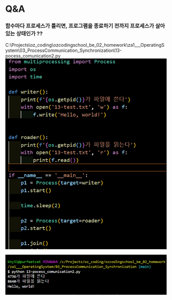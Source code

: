 # Q&A
### 함수마다 프로세스가 틀리면, 프로그램을 종료하기 전까지 프로세스가 살아있는 상태인가 ??
C:\Projects\oz_coding\ozcodingschool_be_02_homework\za1___OperatingSystem\03_ProcessCommunication_Synchronization\13-pocess_comunication2.py
![alt text](images/markdown-image-1.png)

![alt text](images/markdown-image.png)

